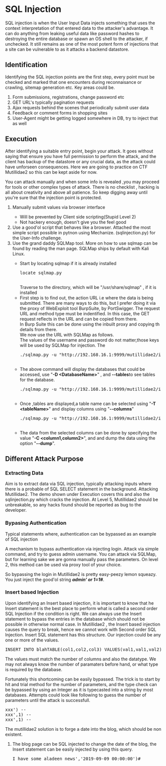 <h1>SQL Injection</h1>
<p> SQL injection is when the User Input Data injects something that uses the context interpretation of that entered data to the attacker's advantage. It can do anything from leaking useful data like password hashes to destroying the entire database or spawn an OS shell to the attacker, if unchecked. It still remains as one of the most potent form of injections that a site can be vulnerable to as it attacks a backend datastore.
</p>
<h2> Identification</h2>
<p> Identifying the SQL injection points are the first step, every point must be checked and marked that one encounters during reconnaisance or crawling, sitemap generation etc. Key areas could be.
	<ol>
		<li>Form submissions, registrations, change password etc</li>
		<li>GET URL's typically pagination requests</li>
		<li>Ajax requests behind the scenes that periodically submit user data</li>
		<li>Feedback or comment forms in shopping sites</li>
		<li>User-Agent might be getting logged somewhere in DB, try to inject that as well</li>
	</ol>
<h2>Execution</h2>
<p>
After identifying a suitable entry point, begin your attack. It goes without saying that ensure you have full permission to perform the attack, and the client has backup of the datastore or any crucial data, as the attack could have unforseen consequences. Here we are going to practice on CTF Mutillidae2 so this can be kept aside for now.
</p>
<p>You can attack manually and when some info is revealed ,you may proceed for tools or other complex types of attack. There is no checklist , hacking is all about creativity and above all patience.
So keep digging away until you're sure that the injection point is protected.
</p>

<ol>
	<li>Manually submit values via browser interface</li>
	<ul>
		<li>Will be prevented by Client side scripting(Stupid Level 2)</li>
		<li>Not hackery enough, doesn't give you the feel good</li>
	</ul>
	<li>
		Use a good'ol script that behaves like a browser. Attached the most simple script possible in pytnon
		using Mechanize. (sqlinjection.py) for the User-Info challenge.
	</li>
	<li>
		Use the grand daddy SQLMap tool. More on how to use sqlmap can be found by reading the man page.
		SQLMap ships by default with Kali Linux.
		<ul>
			<li>
				<p>Start by locating sqlmap if it is already installed<p>
				<pre>
locate sqlmap.py
				</pre>
				Traverse to the directory, which will be "/usr/share/sqlmap" , if it is installed
			</li>
			<li>
				First step is to find out, the action URL i.e where the data is being submitted. There are many ways to do this, but I prefer doing it via the proxy of WebExploit tool BurpSuite, by PortSwigger.
				The request URL and method type must be indentified. In this case, the GET request reflects in the URL and can be copied from there. <br> In Burp Suite this can be done using the inbuilt proxy and copying th details from there. <br> We now use the URL with SQLMap as follows.<br> The values of the username and password do not matter,those keys will be used by SQLMap for injection.
				The 
				<pre>
./sqlmap.py -u "http://192.168.16.1:9999/mutillidae2/index.php?page=user-info.php&username=alibaba&password=dotcom&user-info-php-submit-button=View+Account+Details" --dbs  
				</pre>
				</li>
				<li>
					The above command will display the databases that could be accessed, use "<b>-D &ltDatabaseName&gt</b>" , and <b>--tables</b>to see tables for the database.
					<pre>
./sqlmap.py -u "http://192.168.16.1:9999/mutillidae2/index.php?page=user-info.php&username=alibaba&password=dotcom&user-info-php-submit-button=View+Account+Details" --dbs -D nowasp --tables
					</pre>
					</li>
					<li>
						Once ,tables are displayed,a table name can be selected using "<b>-T &lttableName&gt</b>" and display columns using "<b>--columns</b>"
						<pre>
./sqlmap.py -u "http://192.168.16.1:9999/mutillidae2/index.php?page=user-info.php&username=alibaba&password=password&user-info-php-submit-button=View+Account+Details" --dbs -D nowasp -T accounts --columns
						</pre>
</li>
<li>
	The data from the selected columns can be done by specifying the value "<b>-C &ltcolumn1,column2&gt</b>", and and dump the data using the option "<b>--dump</b>".
</li>
</li>
</ol>
<h2> Different Attack Purpose</h2>
<h3> Extracting Data </h3>
<p>Aim is to extract data via SQL injection, typically attacking inputs where there is a probable of SQL SELECT statement in the background. Attacking Mutillidae2. The demo shown under Execution covers this and also the sqlinjection.py which cracks the injection. At Level 5, Mutillidae2 should be unbreakable, so any hacks found should be reported as bug to the developer.</p>

<h3>Bypasing Authentication</h3>

<p>Typical statements where, authentication can be bypassed as an example of SQL injection</p>
A mechanism to bypass authentication via injecting login. Attack via simple command, and try to guess admin username. You can attack via SQLMap, but for learning sake we are gonna manually pass the parameters. On level 2, this method can be used via proxy tool of your choice.


So bypassing the login in Mutillidae2 is pretty easy-peezy lemon squeazy. You just inject the good'ol string <b><i>admin' or 1=1#</i></b>.

<h3> Insert based Injection </h3>

Upon identifying an Insert based injection, it is important to know that he Insert statement is the best place to perform what is called a second order SQL Injection if the condition is right.
We can always use the Insert statement to bypass the entries in the database which should not be possible in otherwise normal case.  In Mutillidae2 , the Insert based injection causes the query to break, hence we cannot work with Second order SQL Injection.
Insert SQL statement has this structure. Our injection could be any one or more of the values.
<pre>INSERT INTO blahTABLE(col1,col2,col3) VALUES(val1,val1,val2)</pre>
<p>The values must match the number of columns and also the datatype. We may not always know the number of paramaters before hand, or what type is required by the database.</p><p>Fortunately this shortcoming can be easily bypassed. 
The trick is to start by hit and trial method for the number of parameters, and the type check can be bypassed by using an Integer as it is typecasted into a string by most databases.
Attempts could look like following to guess the number of parameters until the attack is successfull.
<pre>
xxx') -- 
xxx',1) -- 
xxx',1) -- 
</pre>
The mutillidae2 solution is to forge a date into the blog, which should be non existent.
<ol>
	<li>
		The blog page can be SQL injected to change the date of the blog, the Insert statement can be easily injected by using this query.
		<pre>I have some aladeen news','2019-09-09 00:00:00')#</pre>
	</li>
</ol>
</p>
